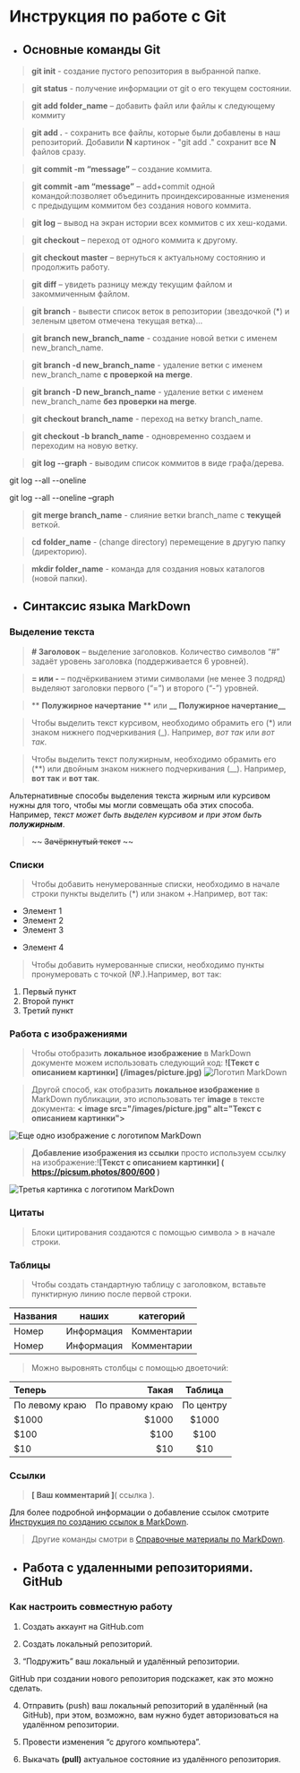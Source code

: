 # Инструкция по работе с Git

- ## Основные команды Git

> **git init** - создание пустого репозитория в выбранной папке.

> **git status** - получение информации от git о его текущем состоянии.

> **git add folder_name** – добавить файл или файлы к следующему коммиту

> **git add .** - сохранить все файлы, которые были добавлены в наш репозиторий. Добавили **N** картинок - "git add ." сохранит все **N** файлов сразу.

> **git commit -m “message”** – создание коммита.

> **git commit -am “message”** – add+commit одной командой:позволяет объединить проиндексированные изменения с предыдущим коммитом без создания нового коммита.

> **git log** – вывод на экран истории всех коммитов с их хеш-кодами.

> **git checkout** – переход от одного коммита к другому.

> **git checkout master** – вернуться к актуальному состоянию и продолжить работу.

> **git diff** – увидеть разницу между текущим файлом и закоммиченным файлом.

> **git branch** - вывести список веток в репозитории (звездочкой (*) и зеленым цветом отмечена текущая ветка)...

> **git branch new_branch_name** - создание новой ветки с именем new_branch_name.

> **git branch -d new_branch_name** - удаление ветки с именем new_branch_name **с проверкой на merge**.

> **git branch -D new_branch_name** - удаление ветки с именем new_branch_name **без проверки на merge**.

> **git checkout branch_name** - переход на ветку branch_name.

> **git checkout -b branch_name** - одновременно создаем и переходим на новую ветку.

> **git log --graph** - выводим список коммитов в виде графа/дерева.

git log --all --oneline

git log --all --oneline –graph

> **git merge branch_name** - слияние ветки branch_name с **текущей** веткой.

> **cd folder_name** - (change directory) перемещение в другую папку (директорию).

> **mkdir folder_name** -  команда для создания новых каталогов (новой папки).

- ## Синтаксис языка MarkDown

### Выделение текста

> **# Заголовок** – выделение заголовков. Количество символов “#” задаёт уровень заголовка
(поддерживается 6 уровней).

> **= или -** – подчёркиванием этими символами (не менее 3 подряд) выделяют заголовки первого (“=”) и второго (“-”) уровней.

> ** **Полужирное начертание** ** или **__ Полужирное начертание__**

> Чтобы выделить текст курсивом, необходимо обрамить его (*) или знаком нижнего подчеркивания (_). Например, *вот так* или _вот так_.

> Чтобы выделить текст полужирным, необходимо обрамить его (**) или двойным знаком нижнего подчеркивания (__). Например, **вот так** и __вот так__.

Альтернативные способы выделения текста жирным или курсивом нужны для того, чтобы мы могли совмещать оба этих способа. Например, _текст может быть выделен курсивом и при этом быть **полужирным**_.

>**~~ ~~Зачёркнутый текст~~ ~~**

### Списки

> Чтобы добавить ненумерованные списки, необходимо в начале строки пункты выделить (*) или знаком +.Например, вот так:
* Элемент 1
* Элемент 2
* Элемент 3
+ Элемент 4

> Чтобы добавить нумерованные списки, необходимо пункты пронумеровать с точкой (№.).Например, вот так:
1. Первый пункт
2. Второй пункт
3. Третий пункт

### Работа с изображениями

> Чтобы отобразить **локальное изображение** в MarkDown документе можем использовать следующий код:
**![Текст с описанием картинки] (/images/picture.jpg)**
![Логотип MarkDown](image-3.png)


> Другой способ, как отобразить **локальное изображение** в MarkDown публикации, это использовать тег **image** в тексте документа: **< image src="/images/picture.jpg" alt="Текст с описанием картинки">**

<image src="image-4.png" alt="Еще одно изображение с логотипом MarkDown">

> **Добавление изображения из ссылки** просто используем ссылку на изображение:!**[Текст с описанием картинки] ( https://picsum.photos/800/600 )**

![Третья картинка с логотипом MarkDown](https://cms.skeeks.com/uploads/all/1b/ae/40/1bae405460a7b3440d1ce46fc2b893a5.png)

### Цитаты

> Блоки цитирования создаются с помощью символа > в начале строки.

### Таблицы

> Чтобы создать стандартную таблицу с заголовком, вставьте пунктирную линию после первой строки.

|Названия |наших|категорий|
|---------|-----|---------|
|Номер|Информация| Комментарии
|Номер|Информация| Комментарии

> Можно выровнять столбцы с помощью двоеточий:

|Теперь| Такая| Таблица|
| :------- | ----: |:-----:|
| По левому краю | По правому краю |По центру|
| $1000  | $1000  | $1000 |
| $100 | $100 | $100 |
| $10 | $10 | $10 |

### Ссылки

> **[ Ваш комментарий ]**( ссылка ).

Для более подробной информации о добавление ссылок смотрите [Инструкция по созданию ссылок в MarkDown](https://learn.microsoft.com/ru-ru/contribute/content/how-to-write-links).

> Другие команды смотри в [Справочные материалы по MarkDown](https://learn.microsoft.com/ru-ru/contribute/content/markdown-reference).

- ## Работа с удаленными репозиториями. GitHub

 ### Как настроить совместную работу

1. Создать аккаунт на GitHub.com

2. Создать локальный репозиторий.

3. “Подружить” ваш локальный и удалённый репозитории. 

 GitHub при создании нового репозитория подскажет, как это можно сделать.

4. Отправить (push) ваш локальный репозиторий в удалённый (на GitHub), при этом, возможно, вам нужно будет авторизоваться на удалённом репозитории.

5. Провести изменения “с другого компьютера”.

6. Выкачать **(pull)** актуальное состояние из удалённого репозитория.


